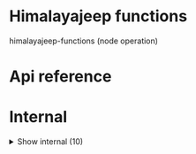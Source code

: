 # Himalayajeep functions

himalayajeep-functions (node operation)



# Api reference

# Internal

<details><summary>Show internal (10)</summary>
  
  # driverLogin()

login form for the driver to login


| Input      |    |    |
| ---------- | -- | -- |
| emailOrPhone | string |  |,| password | string |  |
| **Output** |    |    |



## driverSignup()

Driver signup


| Input      |    |    |
| ---------- | -- | -- |
| driverInfo | `SignupJeepType` |  |
| **Output** |    |    |



## getMyJeep()

| Input      |    |    |
| ---------- | -- | -- |
| loginToken | string |  |
| **Output** |    |    |



## getPublicJeeps()

| Input      |    |    |
| ---------- | -- | -- |
| - | | |
| **Output** |    |    |



## updateMyProfile()

| Input      |    |    |
| ---------- | -- | -- |
| loginToken | string |  |,| myJeep | { citizenshipImage?: `BackendAsset`, <br />driverLicenseImage?: `BackendAsset`, <br />amountSeatsLeft: number, <br />amountLuggageUnitsLeft: number, <br />note: string, <br />locationsCalculated?: `LocationType`[], <br />name: string, <br />email?: string, <br />phone?: string, <br /> } |  |
| **Output** |    |    |



## 📄 driverLogin (exported const)

login form for the driver to login


## 📄 driverSignup (exported const)

Driver signup


## 📄 getMyJeep (exported const)

## 📄 getPublicJeeps (exported const)

## 📄 updateMyProfile (exported const)

  </details>

